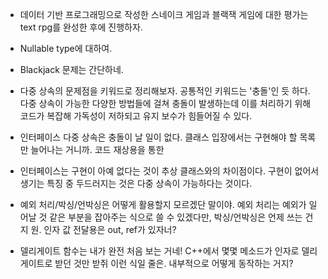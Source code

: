 - 데이터 기반 프로그래밍으로 작성한 스네이크 게임과 블랙잭 게임에 대한 평가는 text rpg를 완성한 후에 진행하자.

- Nullable type에 대하여.

- Blackjack 문제는 간단하네.

- 다중 상속의 문제점을 키워드로 정리해보자. 공통적인 키워드는 '충돌'인 듯 하다. 다중 상속이 가능한 다양한 방법들에 걸쳐 충돌이 발생하는데 이를 처리하기 위해 코드가 복잡해 가독성이 저하되고 유지 보수가 힘들어질 수 있다.

- 인터페이스 다중 상속은 충돌이 날 일이 없다. 클래스 입장에서는 구현해야 할 목록만 늘어나는 거니까. 코드 재상용을 통한 

- 인터페이스는 구현이 아예 없다는 것이 추상 클래스와의 차이점이다. 구현이 없어서 생기는 특징 중 두드러지는 것은 다중 상속이 가능하다는 것이다.

- 예외 처리/박싱/언박싱은 어떻게 활용할지 모르겠단 말이야. 예외 처리는 예외가 일어날 것 같은 부분을 잡아주는 식으로 쓸 수 있겠다만, 박싱/언박싱은 언제 쓰는 건지 원. 인자 값 전달용은 out, ref가 있자너?

- 델리게이트 함수는 내가 완전 처음 보는 거네! C++에서 몇몇 메소드가 인자로 델리게이트로 받던 것만 받쥐 이런 식일 줄은. 내부적으로 어떻게 동작하는 거지?